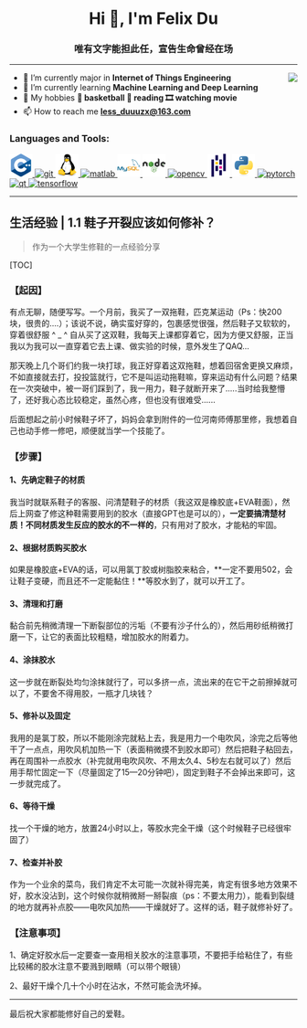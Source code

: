<h1 align="center">Hi 👋, I'm Felix Du</h1>
<h3 align="center">唯有文字能担此任，宣告生命曾经在场</h3>

------

<a href="https://github.com/Coekyun-Dou">
<img align="right" src="https://github-readme-stats.vercel.app/api?username=Coekyun-Dou&show_icons=true">
</a>

- 🔭 I’m currently major in <strong>Internet of Things Engineering</strong>
- 🌱 I’m currently learning <strong>Machine Learning and Deep Learning</strong>
- 💬 My hobbies <strong>🏀 basketball 📔 reading 🎞️ watching movie</strong>
- 📫 How to reach me <strong>less_duuuzx@163.com</strong>


<h3 align="left">Languages and Tools:</h3>
<p align="left">  <a href="https://www.w3schools.com/cpp/" target="_blank" rel="noreferrer"> <img src="https://raw.githubusercontent.com/devicons/devicon/master/icons/cplusplus/cplusplus-original.svg" alt="cplusplus" width="40" height="40"/> </a> <a href="https://git-scm.com/" target="_blank" rel="noreferrer"> <img src="https://www.vectorlogo.zone/logos/git-scm/git-scm-icon.svg" alt="git" width="40" height="40"/> </a> <a href="https://www.linux.org/" target="_blank" rel="noreferrer"> <img src="https://raw.githubusercontent.com/devicons/devicon/master/icons/linux/linux-original.svg" alt="linux" width="40" height="40"/> </a> <a href="https://www.mathworks.com/" target="_blank" rel="noreferrer"> <img src="https://upload.wikimedia.org/wikipedia/commons/2/21/Matlab_Logo.png" alt="matlab" width="40" height="40"/> </a> <a href="https://www.mysql.com/" target="_blank" rel="noreferrer"> <img src="https://raw.githubusercontent.com/devicons/devicon/master/icons/mysql/mysql-original-wordmark.svg" alt="mysql" width="40" height="40"/> </a> <a href="https://nodejs.org" target="_blank" rel="noreferrer"> <img src="https://raw.githubusercontent.com/devicons/devicon/master/icons/nodejs/nodejs-original-wordmark.svg" alt="nodejs" width="40" height="40"/> </a> <a href="https://opencv.org/" target="_blank" rel="noreferrer"> <img src="https://www.vectorlogo.zone/logos/opencv/opencv-icon.svg" alt="opencv" width="40" height="40"/> </a> <a href="https://pandas.pydata.org/" target="_blank" rel="noreferrer"> <img src="https://raw.githubusercontent.com/devicons/devicon/2ae2a900d2f041da66e950e4d48052658d850630/icons/pandas/pandas-original.svg" alt="pandas" width="40" height="40"/> </a> <a href="https://www.python.org" target="_blank" rel="noreferrer"> <img src="https://raw.githubusercontent.com/devicons/devicon/master/icons/python/python-original.svg" alt="python" width="40" height="40"/> </a> <a href="https://pytorch.org/" target="_blank" rel="noreferrer"> <img src="https://www.vectorlogo.zone/logos/pytorch/pytorch-icon.svg" alt="pytorch" width="40" height="40"/> </a> <a href="https://www.qt.io/" target="_blank" rel="noreferrer"> <img src="https://upload.wikimedia.org/wikipedia/commons/0/0b/Qt_logo_2016.svg" alt="qt" width="40" height="40"/> </a> <a href="https://www.tensorflow.org" target="_blank" rel="noreferrer"> <img src="https://www.vectorlogo.zone/logos/tensorflow/tensorflow-icon.svg" alt="tensorflow" width="40" height="40"/> </a> </p>

------

## 生活经验 | 1.1 鞋子开裂应该如何修补？

> 作为一个大学生修鞋的一点经验分享

[TOC]

### 【起因】

有点无聊，随便写写。一个月前，我买了一双拖鞋，匹克某运动（Ps：快200块，很贵的....）；该说不说，确实蛮好穿的，包裹感觉很强，然后鞋子又软软的，穿着很舒服 ^ _ ^ 自从买了这双鞋，我每天上课都穿着它，因为方便又舒服，正当我以为我可以一直穿着它去上课、做实验的时候，意外发生了QAQ...



那天晚上几个哥们约我一块打球，我正好穿着这双拖鞋，想着回宿舍更换又麻烦，不如直接就去打，投投篮就行，它不是叫运动拖鞋嘛，穿来运动有什么问题？结果在一次突破中，被一哥们踩到了，我一用力，鞋子就断开来了.....当时给我整懵了，还好我心态比较稳定，虽然心疼，但也没有很难受......



后面想起之前小时候鞋子坏了，妈妈会拿到附件的一位河南师傅那里修，我想着自己也动手修一修吧，顺便就当学一个技能了。



### 【步骤】

#### 1、先确定鞋子的材质

我当时就联系鞋子的客服、问清楚鞋子的材质（我这双是橡胶底+EVA鞋面），然后上网查了修这种鞋需要用到的胶水（直接GPT也是可以的），**一定要搞清楚材质！不同材质发生反应的胶水的不一样的**，只有用对了胶水，才能粘的牢固。

#### 2、根据材质购买胶水

如果是橡胶底+EVA的话，可以用氯丁胶或树脂胶来粘合，**一定不要用502，会让鞋子变硬，而且还不一定能黏住！**等胶水到了，就可以开工了。

#### 3、清理和打磨

黏合前先稍微清理一下断裂部位的污垢（不要有沙子什么的），然后用砂纸稍微打磨一下，让它的表面比较粗糙，增加胶水的附着力。

#### 4、涂抹胶水

这一步就在断裂处均匀涂抹就行了，可以多挤一点，流出来的在它干之前擦掉就可以了，不要舍不得用胶，一瓶才几块钱？

#### 5、修补以及固定

我用的是氯丁胶，所以不能刚涂完就粘上去，我是用力一个电吹风，涂完之后等他干了一点点，用吹风机加热一下（表面稍微摸不到胶水即可）然后把鞋子粘回去，再在周围补一点胶水（补完就用电吹风吹、不用太久4、5秒左右就可以了）然后用手帮忙固定一下（尽量固定了15—20分钟吧），固定到鞋子不会掉出来即可，这一步就完成了。

#### 6、等待干燥

找一个干燥的地方，放置24小时以上，等胶水完全干燥（这个时候鞋子已经很牢固了）

#### 7、检查并补胶

作为一个业余的菜鸟，我们肯定不太可能一次就补得完美，肯定有很多地方效果不好，胶水没沾到，这个时候你就稍微掰一掰裂痕（ps：不要太用力），能看到裂缝的地方就再补点胶——电吹风加热——干燥就好了。这样的话，鞋子就修补好了。



### 【注意事项】

1、确定好胶水后一定要查一查用相关胶水的注意事项，不要把手给粘住了，有些比较稀的胶水注意不要溅到眼睛（可以带个眼镜）

2、最好干燥个几十个小时在沾水，不然可能会洗坏掉。

------

最后祝大家都能修好自己的爱鞋。


